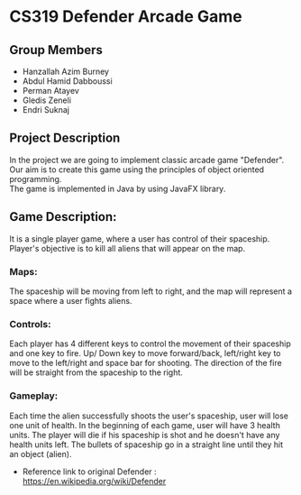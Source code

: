 # CS319 Defender Arcade Game

## Group Members
- Hanzallah Azim Burney
- Abdul Hamid Dabboussi
- Perman Atayev
- Gledis Zeneli
- Endri Suknaj


## Project Description
In the project we are going to implement classic arcade game "Defender".\
Our aim is to create this game using the principles of object oriented programming.\
The game is implemented in Java by using JavaFX library.

## Game Description:
It is a single player game, where a user has control of their spaceship. Player's objective is to kill all aliens that will appear on the map.

### Maps:
The spaceship will be moving from left to right, and the map will represent a space where a user fights aliens.

### Controls:
Each player has 4 different keys to control the movement of their spaceship and one key to fire. Up/ Down key to move forward/back, left/right key to move to the left/right and space bar for shooting. The direction of the fire will be straight from the spaceship to the right.

### Gameplay:
Each time the alien successfully shoots the user's spaceship, user will lose one unit of health. In the beginning of each game, user will have 3 health units. The player will die if his spaceship is shot and he doesn't have any health units left. The bullets of spaceship go in a straight line until they hit an object (alien). 

* Reference link to original Defender : https://en.wikipedia.org/wiki/Defender

